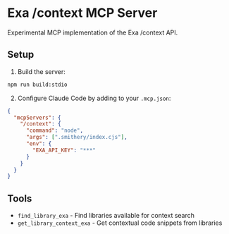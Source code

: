 # Exa /context MCP Server

Experimental MCP implementation of the Exa /context API.

## Setup

1. Build the server:
```bash
npm run build:stdio
```

2. Configure Claude Code by adding to your `.mcp.json`:
```json
{
  "mcpServers": {
    "/context": {
      "command": "node",
      "args": [".smithery/index.cjs"],
      "env": {
        "EXA_API_KEY": "***"
      }
    }
  }
}
```

## Tools

- `find_library_exa` - Find libraries available for context search
- `get_library_context_exa` - Get contextual code snippets from libraries